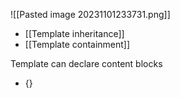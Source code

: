 ![[Pasted image 20231101233731.png]]
- [[Template inheritance]]
- [[Template containment]]

Template can declare content blocks
- {}